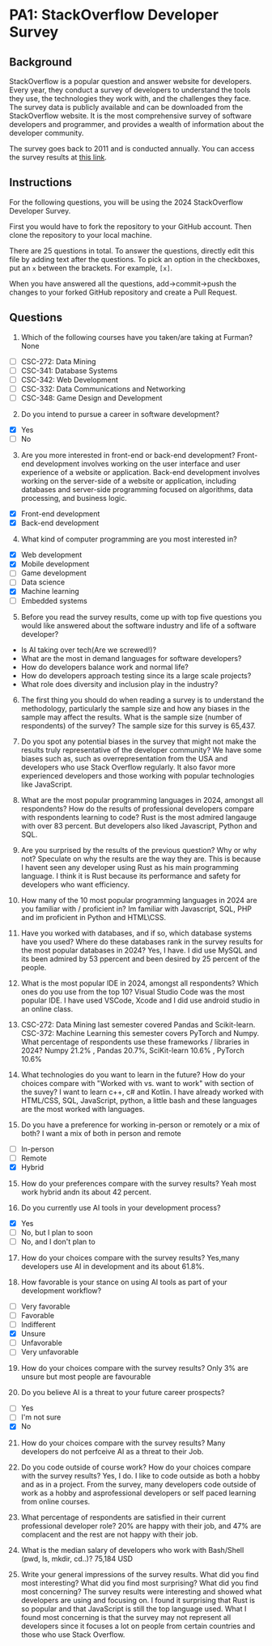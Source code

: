 
# PA1: StackOverflow Developer Survey

## Background

StackOverflow is a popular question and answer website for developers. Every year, they conduct a survey of developers to understand the tools they use, the technologies they work with, and the challenges they face. The survey data is publicly available and can be downloaded from the StackOverflow website. It is the most comprehensive survey of software developers and programmer, and provides a wealth of information about the developer community. 

The survey goes back to 2011 and is conducted annually. You can access the survey results at [this link](https://survey.stackoverflow.co/). 

## Instructions 

For the following questions, you will be using the 2024 StackOverflow Developer Survey. 

First you would have to fork the repository to your GitHub account. Then clone the repository to your local machine.

There are 25 questions in total. To answer the questions, directly edit this file by adding text after the questions. To pick an option in the checkboxes, put an `x` between the brackets. For example, `[x]`. 

When you have answered all the questions, add->commit->push the changes to your forked GitHub repository and create a Pull Request. 

## Questions

1. Which of the following courses have you taken/are taking at Furman? 
None
- [ ] CSC-272: Data Mining
- [ ] CSC-341: Database Systems
- [ ] CSC-342: Web Development
- [ ] CSC-332: Data Communications and Networking
- [ ] CSC-348: Game Design and Development

2. Do you intend to pursue a career in software development?

- [x] Yes
- [ ] No

3. Are you more interested in front-end or back-end development? Front-end development involves working on the user interface and 
user experience of a website or application. Back-end development involves working on the server-side of a website or application, 
including databases and server-side programming focused on algorithms, data processing, and business logic.

- [x] Front-end development
- [x] Back-end development

4. What kind of computer programming are you most interested in?

- [x] Web development
- [x] Mobile development
- [ ] Game development
- [ ] Data science
- [x] Machine learning
- [ ] Embedded systems 

5. Before you read the survey results, come up with top five questions you would like answered about the software industry and life of a software developer? 
- Is AI taking over tech(Are we screwed!)?
- What are the most in demand languages for software developers?
- How do developers balance work and normal life?
- How do developers approach testing since its a large scale projects?
- What role does diversity and inclusion play in the industry?

6. The first thing you should do when reading a survey is to understand the methodology, particularly the sample size and how any biases in the sample may 
affect the results. What is the sample size (number of respondents) of the survey? 
The sample size for this survey is 65,437.

7. Do you spot any potential biases in the survey that might not make the results truly representative of the developer community?
We have some biases such as, such as overrepresentation from the USA and developers who use Stack Overflow regularly. 
It also favor more experienced developers and those working with popular technologies like JavaScript.

8. What are the most popular programming languages in 2024, amongst all respondents? How do the results of professional developers compare with respondents learning to code?
Rust is the most admired langauge with over 83 percent. But developers also liked Javascript, Python and SQL.

9. Are you surprised by the results of the previous question? Why or why not? Speculate on why the results are the way they are.
This is because I havent seen any developer using Rust as his main programming language. I think it is Rust because its performance and 
safety for developers who want efficiency.

10. How many of the 10 most popular programming languages in 2024 are you familiar with / proficient in?
Im familiar with Javascript, SQL, PHP and im proficient in Python and HTML\CSS.

11. Have you worked with databases, and if so, which database systems have you used? Where do these databases rank in the survey results for the most 
popular databases in 2024?
Yes, I have. I did use MySQL and its been admired by 53 ppercent and been desired by 25 percent of the people.

12. What is the most popular IDE in 2024, amongst all respondents? Which ones do you use from the top 10?
Visual Studio Code was the most popular IDE. I have used VSCode, Xcode and I did use android studio in an online class.

13. CSC-272: Data Mining last semester covered Pandas and Scikit-learn. CSC-372: Machine Learning this semester covers PyTorch and Numpy. 
What percentage of respondents use these frameworks / libraries in 2024?
Numpy 21.2% , Pandas 20.7%, SciKit-learn 10.6% , PyTorch 10.6% 

14. What technologies do you want to learn in the future? How do your choices compare with "Worked with vs. want to work" with section of the suvey? 
I want to learn c++, c# and Kotlin. I have already worked with HTML/CSS, SQL, JavaScript, python, a little bash and these languages are the most 
worked with languages.

15. Do you have a preference for working in-person or remotely or a mix of both? 
I want a mix of both in person and remote
- [ ] In-person
- [ ] Remote
- [x] Hybrid

15. How do your preferences compare with the survey results?
Yeah most work hybrid andn its about 42 percent.

16. Do you currently use AI tools in your development process? 

- [x] Yes
- [ ] No, but I plan to soon 
- [ ] No, and I don't plan to

17. How do your choices compare with the survey results?
Yes,many developers use AI in development and its about 61.8%.

18. How favorable is your stance on using AI tools as part of your development workflow?

- [ ] Very favorable
- [ ] Favorable
- [ ] Indifferent
- [x] Unsure 
- [ ] Unfavorable
- [ ] Very unfavorable

19. How do your choices compare with the survey results?
Only 3% are unsure but most people are favourable

20. Do you believe AI is a threat to your future career prospects?

- [ ] Yes
- [ ] I'm not sure
- [x] No

21. How do your choices compare with the survey results?
Many developers do not perfceive AI as a threat to their Job.

22. Do you code outside of course work? How do your choices compare with the survey results?
Yes, I do. I like to code outside as both a hobby and as in a project. From the survey, many developers code outside of work as a hobby 
and asprofessional developers or self paced learning from online courses.

23. What percentage of respondents are satisfied in their current professional developer role?
20% are happy with their job, and 47% are complacent and the rest are not happy with their job.

24. What is the median salary of developers who work with Bash/Shell (pwd, ls, mkdir, cd..)? 
75,184 USD

25. Write your general impressions of the survey results. What did you find most interesting? What did you find most surprising? What did you find most concerning?
The survey results were interesting and showed what developers are using and focusing on. I found it surprising that Rust is so popular and that JavaScript is 
still the top language used. What I found most concerning is that the survey may not represent all developers since it focuses a lot on people from certain 
countries and those who use Stack Overflow.

